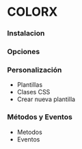 # COLORX
### Instalacion
### Opciones
### Personalización
- Plantillas
- Clases CSS
- Crear nueva plantilla
### Métodos y Eventos
- Metodos
- Eventos
